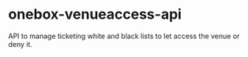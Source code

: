 # onebox-venueaccess-api
API to manage ticketing white and black lists to let access the venue or deny it.
